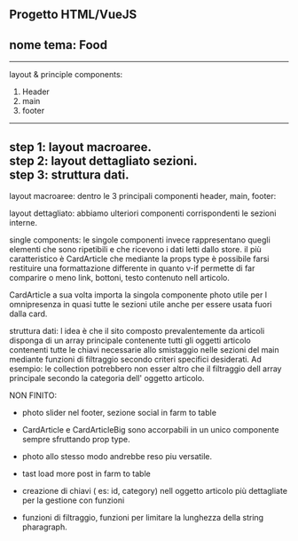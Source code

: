 Progetto HTML/VueJS
--------------------
nome tema: Food
--------------------
--------------------

layout & principle components:
1. Header
2. main
3. footer
------------------------------
step 1: layout macroaree. <br>
step 2: layout dettagliato sezioni. <br>
step 3: struttura dati.
------------------------------

layout macroaree:
dentro le 3 principali componenti header, main, footer:

layout dettagliato:
abbiamo ulteriori componenti corrispondenti le sezioni interne.

single components:
le singole componenti invece rappresentano quegli elementi che sono ripetibili e che ricevono i dati letti dallo store.
il più caratteristico è CardArticle che mediante la props type è possibile farsi restituire una formattazione differente in quanto v-if permette di far comparire o meno link, bottoni, testo contenuto nell articolo.

CardArticle a sua volta importa la singola componente photo utile per l omnipresenza in quasi tutte le sezioni utile anche per essere usata fuori dalla card.

struttura dati: 
l idea è che il sito composto prevalentemente da articoli disponga di un array principale contenente tutti gli oggetti articolo contenenti tutte le chiavi necessarie allo smistaggio nelle sezioni del main mediante funzioni di filtraggio secondo criteri specifici desiderati.
Ad esempio: le collection potrebbero non esser altro che il filtraggio dell array principale secondo la categoria dell' oggetto articolo.



NON FINITO:

- photo slider nel footer, sezione social in farm to table

- CardArticle e CardArticleBig sono accorpabili in un unico componente sempre sfruttando prop type.

- photo allo stesso modo andrebbe reso piu versatile.

- tast load more post in farm to table

- creazione di chiavi ( es: id, category) nell oggetto articolo più dettagliate per la gestione con funzioni

- funzioni di filtraggio, funzioni per limitare la lunghezza della string pharagraph.